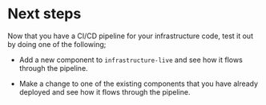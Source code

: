 # Next steps

Now that you have a CI/CD pipeline for your infrastructure code, test it out by doing one of the following;

- Add a new component to `infrastructure-live` and see how it flows through the pipeline.

- Make a change to one of the existing components that you have already deployed and see how it flows through the
  pipeline.


<!-- ##DOCS-SOURCER-START
{"sourcePlugin":"Local File Copier","hash":"e60b6909a25e315724ca19125d51f4d4"}
##DOCS-SOURCER-END -->
